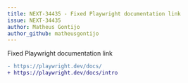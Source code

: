 ```yaml
---
title: NEXT-34435 - Fixed Playwright documentation link
issue: NEXT-34435
author: Matheus Gontijo
author_github: matheusgontijo
---
```


Fixed Playwright documentation link

```diff
- https://playwright.dev/docs/
+ https://playwright.dev/docs/intro
```
